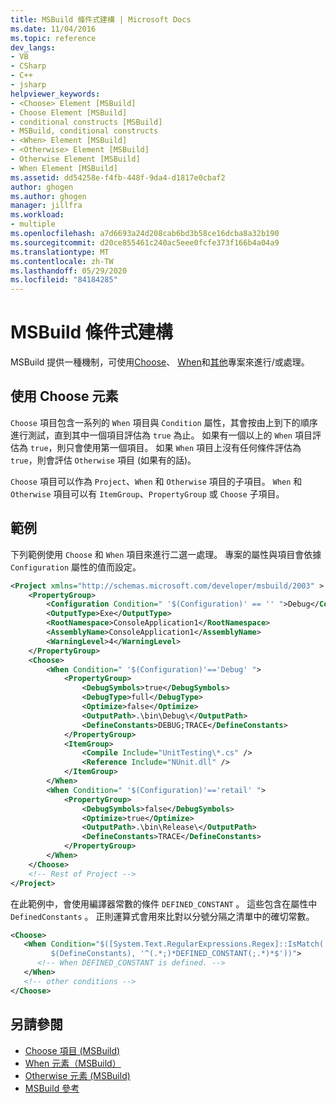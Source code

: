 ```yaml
---
title: MSBuild 條件式建構 | Microsoft Docs
ms.date: 11/04/2016
ms.topic: reference
dev_langs:
- VB
- CSharp
- C++
- jsharp
helpviewer_keywords:
- <Choose> Element [MSBuild]
- Choose Element [MSBuild]
- conditional constructs [MSBuild]
- MSBuild, conditional constructs
- <When> Element [MSBuild]
- <Otherwise> Element [MSBuild]
- Otherwise Element [MSBuild]
- When Element [MSBuild]
ms.assetid: dd54258e-f4fb-448f-9da4-d1817e0cbaf2
author: ghogen
ms.author: ghogen
manager: jillfra
ms.workload:
- multiple
ms.openlocfilehash: a7d6693a24d208cab6bd3b58ce16dcba8a32b190
ms.sourcegitcommit: d20ce855461c240ac5eee0fcfe373f166b4a04a9
ms.translationtype: MT
ms.contentlocale: zh-TW
ms.lasthandoff: 05/29/2020
ms.locfileid: "84184285"
---
```

# <a name="msbuild-conditional-constructs"></a>MSBuild 條件式建構

MSBuild 提供一種機制，可使用[Choose](../msbuild/choose-element-msbuild.md)、 [When](../msbuild/when-element-msbuild.md)和[其他](../msbuild/otherwise-element-msbuild.md)專案來進行/或處理。

## <a name="use-the-choose-element"></a>使用 Choose 元素

 `Choose` 項目包含一系列的 `When` 項目與 `Condition` 屬性，其會按由上到下的順序進行測試，直到其中一個項目評估為 `true` 為止。 如果有一個以上的 `When` 項目評估為 `true`，則只會使用第一個項目。 如果 `When` 項目上沒有任何條件評估為 `true`，則會評估 `Otherwise` 項目 (如果有的話)。

 `Choose` 項目可以作為 `Project`、`When` 和 `Otherwise` 項目的子項目。 `When` 和 `Otherwise` 項目可以有 `ItemGroup`、`PropertyGroup` 或 `Choose` 子項目。

## <a name="example"></a>範例

 下列範例使用 `Choose` 和 `When` 項目來進行二選一處理。 專案的屬性與項目會依據 `Configuration` 屬性的值而設定。

```xml
<Project xmlns="http://schemas.microsoft.com/developer/msbuild/2003" >
    <PropertyGroup>
        <Configuration Condition=" '$(Configuration)' == '' ">Debug</Configuration>
        <OutputType>Exe</OutputType>
        <RootNamespace>ConsoleApplication1</RootNamespace>
        <AssemblyName>ConsoleApplication1</AssemblyName>
        <WarningLevel>4</WarningLevel>
    </PropertyGroup>
    <Choose>
        <When Condition=" '$(Configuration)'=='Debug' ">
            <PropertyGroup>
                <DebugSymbols>true</DebugSymbols>
                <DebugType>full</DebugType>
                <Optimize>false</Optimize>
                <OutputPath>.\bin\Debug\</OutputPath>
                <DefineConstants>DEBUG;TRACE</DefineConstants>
            </PropertyGroup>
            <ItemGroup>
                <Compile Include="UnitTesting\*.cs" />
                <Reference Include="NUnit.dll" />
            </ItemGroup>
        </When>
        <When Condition=" '$(Configuration)'=='retail' ">
            <PropertyGroup>
                <DebugSymbols>false</DebugSymbols>
                <Optimize>true</Optimize>
                <OutputPath>.\bin\Release\</OutputPath>
                <DefineConstants>TRACE</DefineConstants>
            </PropertyGroup>
        </When>
    </Choose>
    <!-- Rest of Project -->
</Project>
```

在此範例中，會使用編譯器常數的條件 `DEFINED_CONSTANT` 。 這些包含在屬性中 `DefinedConstants` 。 正則運算式會用來比對以分號分隔之清單中的確切常數。

```xml
<Choose>
   <When Condition="$([System.Text.RegularExpressions.Regex]::IsMatch(
         $(DefineConstants), '^(.*;)*DEFINED_CONSTANT(;.*)*$'))">
      <!-- When DEFINED_CONSTANT is defined. -->
   </When>
   <!-- other conditions -->
</Choose>
```

## <a name="see-also"></a>另請參閱

- [Choose 項目 (MSBuild)](../msbuild/choose-element-msbuild.md)
- [When 元素（MSBuild）](../msbuild/when-element-msbuild.md)
- [Otherwise 元素 (MSBuild)](../msbuild/otherwise-element-msbuild.md)
- [MSBuild 參考](../msbuild/msbuild-reference.md)
